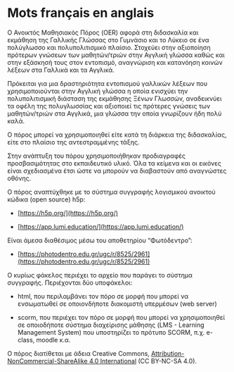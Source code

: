 # Mots français en anglais

  

Ο Ανοικτός Μαθησιακός Πόρος (OER) αφορά στη διδασκαλία και εκμάθηση της Γαλλικής Γλώσσας στο Γυμνάσιο και το Λύκειο σε ένα πολύγλωσσο και πολυπολιτισμικό πλαίσιο. Στοχεύει στην αξιοποίηση πρότερων γνώσεων των μαθητών/τριών στην Αγγλική γλώσσα καθώς και στην εξάσκησή τους στον εντοπισμό, αναγνώριση και κατανόηση κοινών λέξεων στα Γαλλικά και τα Αγγλικά.


Πρόκειται για μια δραστηριότητα εντοπισμού γαλλικών λέξεων που χρησιμοποιούνται στην Αγγλική γλώσσα η οποία ενισχύει την πολυπολιτισμική διάσταση της εκμάθησης Ξένων Γλωσσών, αναδεικνύει τα οφέλη της πολυγλωσσίας και αξιοποιεί τις πρότερες γνώσεις των μαθητών/τριών στα Αγγλικά, μια γλώσσα την οποία γνωρίζουν ήδη πολύ καλά.
  

Ο πόρος μπορεί να χρησιμοποιηθεί είτε κατά τη διάρκεια της διδασκαλίας, είτε στο πλαίσιο της αντεστραμμένης τάξης.

  

Στην ανάπτυξη του πόρου χρησιμοποιήθηκαν προδιαγραφές προσβασιμότητας στο εκπαιδευτικό υλικό. Όλα τα κείμενα και οι εικόνες είναι σχεδιασμένα έτσι ώστε να μπορούν να διαβαστούν από αναγνώστες οθόνης.

  

Ο πόρος αναπτύχθηκε με το σύστημα συγγραφής λογισμικού ανοικτού κώδικα (open source) h5p:

-   [https://h5p.org/](https://h5p.org/)
    
-   [https://app.lumi.education/](https://app.lumi.education/)
    

  

Είναι άμεσα διαθέσιμος μέσω του αποθετηρίου “Φωτόδεντρο”:

-   [https://photodentro.edu.gr/ugc/r/8525/2961](https://photodentro.edu.gr/ugc/r/8525/2961)
    

  

Ο κυρίως φάκελος περιέχει το αρχείο που παράγει το σύστημα συγγραφής. Περιέχονται δύο υποφάκελοι:

-   html, που περιλαμβάνει τον πόρο σε μορφή που μπορεί να ενσωματωθεί σε οποιονδήποτε διακομιστή υπερμέσων (web server)
    
-   scorm, που περιέχει τον πόρο σε μορφή που μπορεί να χρησιμοποιηθεί σε οποιοδήποτε σύστημα διαχείρισης μάθησης (LMS - Learning Management System) που υποστηρίζει το πρότυπο SCORM, π.χ. e-class, moodle κ.α.
    

  

Ο πόρος διατίθεται με άδεια Creative Commons, [Attribution-NonCommercial-ShareAlike 4.0 International](http://creativecommons.org/licenses/by-nc-sa/4.0) (CC BY-NC-SA 4.0).
